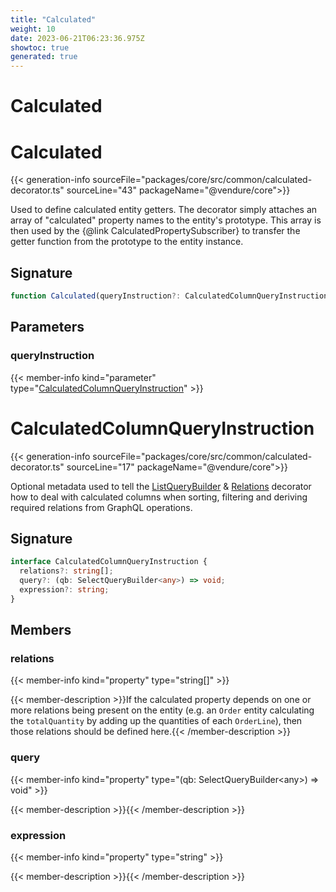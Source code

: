 ```yaml
---
title: "Calculated"
weight: 10
date: 2023-06-21T06:23:36.975Z
showtoc: true
generated: true
---
```

<!-- This file was generated from the Vendure source. Do not modify. Instead, re-run the "docs:build" script -->

# Calculated
<div class="symbol">


# Calculated

{{< generation-info sourceFile="packages/core/src/common/calculated-decorator.ts" sourceLine="43" packageName="@vendure/core">}}

Used to define calculated entity getters. The decorator simply attaches an array of "calculated"
property names to the entity's prototype. This array is then used by the {@link CalculatedPropertySubscriber}
to transfer the getter function from the prototype to the entity instance.

## Signature

```TypeScript
function Calculated(queryInstruction?: CalculatedColumnQueryInstruction): MethodDecorator
```
## Parameters

### queryInstruction

{{< member-info kind="parameter" type="<a href='/typescript-api/data-access/calculated#calculatedcolumnqueryinstruction'>CalculatedColumnQueryInstruction</a>" >}}

</div>
<div class="symbol">


# CalculatedColumnQueryInstruction

{{< generation-info sourceFile="packages/core/src/common/calculated-decorator.ts" sourceLine="17" packageName="@vendure/core">}}

Optional metadata used to tell the <a href='/typescript-api/data-access/list-query-builder#listquerybuilder'>ListQueryBuilder</a> & <a href='/typescript-api/request/relations-decorator#relations'>Relations</a> decorator how to deal with
calculated columns when sorting, filtering and deriving required relations from GraphQL operations.

## Signature

```TypeScript
interface CalculatedColumnQueryInstruction {
  relations?: string[];
  query?: (qb: SelectQueryBuilder<any>) => void;
  expression?: string;
}
```
## Members

### relations

{{< member-info kind="property" type="string[]"  >}}

{{< member-description >}}If the calculated property depends on one or more relations being present
on the entity (e.g. an `Order` entity calculating the `totalQuantity` by adding
up the quantities of each `OrderLine`), then those relations should be defined here.{{< /member-description >}}

### query

{{< member-info kind="property" type="(qb: SelectQueryBuilder&#60;any&#62;) =&#62; void"  >}}

{{< member-description >}}{{< /member-description >}}

### expression

{{< member-info kind="property" type="string"  >}}

{{< member-description >}}{{< /member-description >}}


</div>
